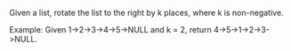 Given a list, rotate the list to the right by k places, where k is non-negative.

Example:
    Given 1->2->3->4->5->NULL and k = 2,
    return 4->5->1->2->3->NULL.